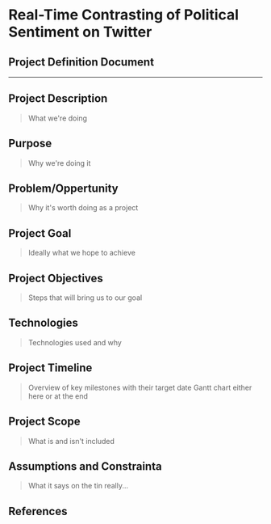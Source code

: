 # Real-Time Contrasting of Political Sentiment on Twitter

## Project Definition Document

***

## Project Description
> What we're doing

## Purpose
> Why we're doing it

## Problem/Oppertunity
> Why it's worth doing as a project

## Project Goal
> Ideally what we hope to achieve

## Project Objectives
> Steps that will bring us to our goal

## Technologies
> Technologies used and why

## Project Timeline
> Overview of key milestones with their target date
> Gantt chart either here or at the end

## Project Scope
> What is and isn't included

## Assumptions and Constrainta
> What it says on the tin really...

## References
